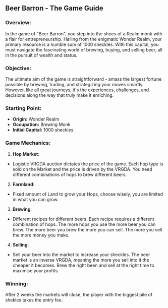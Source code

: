 ## **Beer Barron** - The Game Guide

### **Overview:**

In the game of "Beer Barron", you step into the shoes of a Realm monk with a flair for entrepreneurship. Hailing from the enigmatic Wonder Realm, your primary resource is a humble sum of 1000 sheckles. With this capital, you must navigate the fascinating world of brewing, buying, and selling beer, all in the pursuit of wealth and status.

### **Objective:**

The ultimate aim of the game is straightforward - amass the largest fortune possible by brewing, trading, and strategizing your moves smartly. However, like all great journeys, it's the experiences, challenges, and decisions along the way that truly make it enriching.

### **Starting Point:**

- **Origin:** Wonder Realm
- **Occupation:** Brewing Monk
- **Initial Capital:** 1000 sheckles

### **Game Mechanics:**

1. **Hop Market**:
- Logistic VRGDA auction dictates the price of the game. Each hop type is sold on the Market and the price is driven by the VRGDA. You need different combinations of hops to brew different beers.

2. **Farmland**:
- Fixed amount of Land to grow your Hops, choose wisely, you are limited in what you can grow.

3. **Brewing**:
- Different recipes for different beers. Each recipe requires a different combination of hops. The more hops you use the more beer you can brew. The more beer you brew the more you can sell. The more you sell the more money you make.

4. **Selling**:
- Sell your beer into the market to increase your sheckles. The beer market is an inverse VRGDA, meaning the more you sell into it the cheaper it becomes. Brew the right been and sell at the right time to maximise your profits.

### **Winning:**

After 2 weeks the markets will close, the player with the biggest pile of shekles takes the entry fee.
